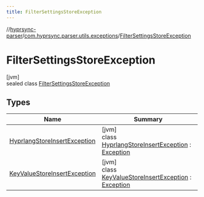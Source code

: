 ```yaml
---
title: FilterSettingsStoreException
---
```

//[hyprsync-parser](../../../index.html)/[com.hyprsync.parser.utils.exceptions](../index.html)/[FilterSettingsStoreException](index.html)



# FilterSettingsStoreException



[jvm]\
sealed class [FilterSettingsStoreException](index.html)



## Types


| Name | Summary |
|---|---|
| [HyprlangStoreInsertException](-hyprlang-store-insert-exception/index.html) | [jvm]<br>class [HyprlangStoreInsertException](-hyprlang-store-insert-exception/index.html) : [Exception](https://docs.oracle.com/javase/8/docs/api/java/lang/Exception.html) |
| [KeyValueStoreInsertException](-key-value-store-insert-exception/index.html) | [jvm]<br>class [KeyValueStoreInsertException](-key-value-store-insert-exception/index.html) : [Exception](https://docs.oracle.com/javase/8/docs/api/java/lang/Exception.html) |
